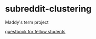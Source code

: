 # subreddit-clustering
Maddy's term project

[guestbook for fellow students](https://github.com/Data-Science-for-Linguists-2024/Class-Lounge/blob/main/guestbooks/maddy.md)
